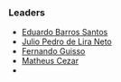 ### Leaders

* [Eduardo Barros Santos](mailto:eduardo.santos@owasp.org)
* [Julio Pedro de Lira Neto](mailto:julio.lira@owasp.org)
* [Fernando Guisso](mailto:fernando.guisso@owasp.org)
* [Matheus Cezar](mailto:matheus.cezar@owasp.org)
* 
